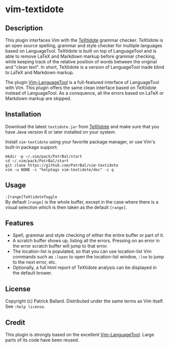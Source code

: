 # vim-textidote

## Description

This plugin interfaces Vim with the [TeXtidote][TeXtidote] grammar checker.  TeXtidote is an open source spelling, grammar and style checker for multiple languages based on LanguageTool.  TeXtidote is built on top of LanguageTool and is able to remove LaTeX and Markdown markup before grammar checking, while keeping track of the relative position of words between the original and "clean text". In short, TeXtidote is a version of LanguageTool made blind to LaTeX and Markdown markup.

The plugin [Vim-LanguageTool][Vim-LanguageTool] is a full-featured interface of LanguageTool with Vim.  This plugin offers the same clean interface based on TeXtidote instead of LanguageTool. As a consquence, all the errors based on LaTeX or Markdown markup are skipped.


## Installation

Download the latest `textidote.jar` from [TeXtidote][TeXtidote] and make sure that you have Java version 8 or later installed on your system.

Install `vim-textidote` using your favorite package manager, or use Vim's built-in package support:

    mkdir -p ~/.vim/pack/PatrBal/start
    cd ~/.vim/pack/PatrBal/start
    git clone https://github.com/PatrBal/vim-textidote
    vim -u NONE -c "helptags vim-textidote/doc" -c q


## Usage
`:[range]TeXtidoteToggle`  
By default `[range]` is the whole buffer, except in the case where there is a visual selection which is then taken as the default `[range]`.


## Features
 - Spell, grammar and style checking of either the entire buffer or part of it.
 - A scratch buffer shows up, listing all the errors.  Pressing <Enter> on an error in the error scratch buffer will jump to that error.
 - The location-list is populated, so that you can use location-list Vim commands such as `:lopen` to open the location-list window, `:lne` to jump to the next error, etc.
 - Optionally, a full html report of TeXtidote analysis can be displayed in the default brower.


## License

Copyright (c) Patrick Ballard.  Distributed under the same terms as Vim itself.
See `:help license`.


## Credit

This plugin is strongly based on the excellent [Vim-LanguageTool][Vim-LanguageTool].  Large parts of its code have been reused.


[TeXtidote]: https://sylvainhalle.github.io/textidote
[Vim-LanguageTool]: https://github.com/dpelle/vim-LanguageTool

